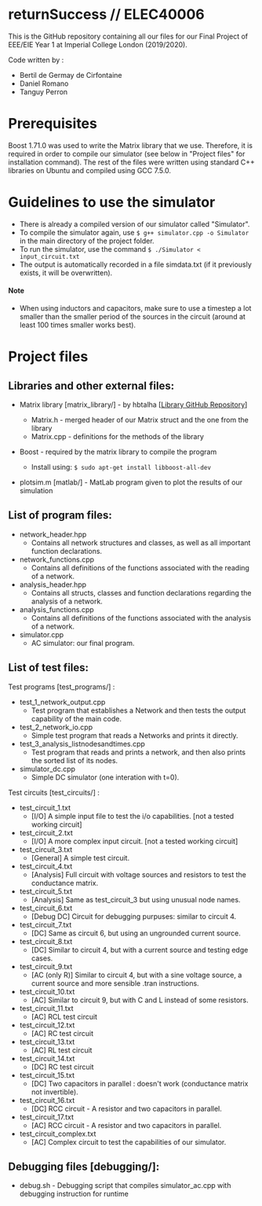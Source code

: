 # returnSuccess // ELEC40006

This is the GitHub repository containing all our files for our Final Project of EEE/EIE Year 1 at Imperial College London (2019/2020).

Code written by :
  - Bertil de Germay de Cirfontaine
  - Daniel Romano
  - Tanguy Perron


# Prerequisites

Boost 1.71.0 was used to write the Matrix library that we use. Therefore, it is required in order to compile our simulator (see below in "Project files" for installation command).
The rest of the files were written using standard C++ libraries on Ubuntu and compiled using GCC 7.5.0.


# Guidelines to use the simulator

  - There is already a compiled version of our simulator called "Simulator".
  - To compile the simulator again, use `$ g++ simulator.cpp -o Simulator` in the main directory of the project folder.
  - To run the simulator, use the command `$ ./Simulator < input_circuit.txt`
  - The output is automatically recorded in a file simdata.txt (if it previously exists, it will be overwritten).

#### Note
  - When using inductors and capacitors, make sure to use a timestep a lot smaller than the smaller period of the sources in the circuit (around at least 100 times smaller works best).


# Project files

## Libraries and other external files:
  - Matrix library \[matrix_library/\] - by hbtalha \[[Library GitHub Repository](https://github.com/hbtalha/Matrix-Library)\]
    - Matrix.h - merged header of our Matrix struct and the one from the library
    - Matrix.cpp - definitions for the methods of the library
  - Boost - required by the matrix library to compile the program
    - Install using: `$ sudo apt-get install libboost-all-dev`
    
  - plotsim.m [matlab/] - MatLab program given to plot the results of our simulation

## List of program files:
  - network_header.hpp
  	- Contains all network structures and classes, as well as all important function declarations.
  - network_functions.cpp	
  	- Contains all definitions of the functions associated with the reading of a network.
  - analysis_header.hpp
    - Contains all structs, classes and function declarations regarding the analysis of a network.
  - analysis_functions.cpp
    - Contains all definitions of the functions associated with the analysis of a network.
  - simulator.cpp
    - AC simulator: our final program.

## List of test files:
Test programs [test_programs/] :
  - test\_1\_network\_output.cpp
    - Test program that establishes a Network and then tests the output capability of the main code.
  - test\_2\_network\_io.cpp
    - Simple test program that reads a Networks and prints it directly.
  - test\_3\_analysis\_listnodesandtimes.cpp
    - Test program that reads and prints a network, and then also prints the sorted list of its nodes.
  - simulator_dc.cpp
    - Simple DC simulator (one interation with t=0).
    
Test circuits [test_circuits/] :
  - test\_circuit\_1.txt
    - [I/O] A simple input file to test the i/o capabilities. [not a tested working circuit]
  - test\_circuit\_2.txt
    - [I/O] A more complex input circuit. [not a tested working circuit]
  - test\_circuit\_3.txt
    - [General] A simple test circuit.
  - test\_circuit\_4.txt
  	- [Analysis] Full circuit with voltage sources and resistors to test the conductance matrix.
  - test\_circuit\_5.txt
    - [Analysis] Same as test\_circuit\_3 but using unusual node names.
  - test\_circuit\_6.txt
    - [Debug DC] Circuit for debugging purpuses: similar to circuit 4.
  - test\_circuit\_7.txt
    - [DC] Same as circuit 6, but using an ungrounded current source.
  - test\_circuit\_8.txt
    - [DC] Similar to circuit 4, but with a current source and testing edge cases.
  - test\_circuit\_9.txt
  	- [AC (only R)] Similar to circuit 4, but with a sine voltage source, a current source and more sensible .tran instructions.
  - test\_circuit\_10.txt
    - [AC] Similar to circuit 9, but with C and L instead of some resistors.
  - test\_circuit\_11.txt
    - [AC] RCL test circuit
  - test\_circuit\_12.txt
    - [AC] RC test circuit
  - test\_circuit\_13.txt
    - [AC] RL test circuit
  - test\_circuit\_14.txt
    - [DC] RC test circuit
  - test\_circuit\_15.txt
    - [DC] Two capacitors in parallel : doesn't work (conductance matrix not invertible).
  - test\_circuit\_16.txt
    - [DC] RCC circuit - A resistor and two capacitors in parallel.
  - test\_circuit\_17.txt
    - [AC] RCC circuit - A resistor and two capacitors in parallel.
  - test\_circuit\_complex.txt
    - [AC] Complex circuit to test the capabilities of our simulator.
  	  
## Debugging files [debugging/]:
  - debug.sh - Debugging script that compiles simulator_ac.cpp with debugging instruction for runtime
